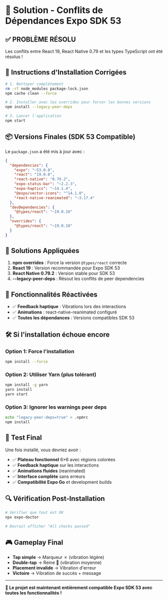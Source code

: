 # 🔧 Solution - Conflits de Dépendances Expo SDK 53

## ✅ **PROBLÈME RÉSOLU**

Les conflits entre React 19, React Native 0.79 et les types TypeScript ont été résolus !

## 🚀 **Instructions d'Installation Corrigées**

```bash
# 1. Nettoyer complètement
rm -rf node_modules package-lock.json
npm cache clean --force

# 2. Installer avec les overrides pour forcer les bonnes versions
npm install --legacy-peer-deps

# 3. Lancer l'application  
npm start
```

## 📦 **Versions Finales (SDK 53 Compatible)**

Le `package.json` a été mis à jour avec :

```json
{
  "dependencies": {
    "expo": "~53.0.0",
    "react": "19.0.0",
    "react-native": "0.79.2", 
    "expo-status-bar": "~2.2.3",
    "expo-haptics": "~14.1.4",
    "@expo/vector-icons": "^14.1.0",
    "react-native-reanimated": "~3.17.4"
  },
  "devDependencies": {
    "@types/react": "~19.0.10"
  },
  "overrides": {
    "@types/react": "~19.0.10"
  }
}
```

## 🔧 **Solutions Appliquées**

1. **npm overrides** : Force la version `@types/react` correcte
2. **React 19** : Version recommandée pour Expo SDK 53  
3. **React Native 0.79.2** : Version stable pour SDK 53
4. **--legacy-peer-deps** : Résout les conflits de peer dependencies

## 🎯 **Fonctionnalités Réactivées**

- ✅ **Feedback haptique** : Vibrations lors des interactions
- ✅ **Animations** : react-native-reanimated configuré
- ✅ **Toutes les dépendances** : Versions compatibles SDK 53

## 🛠️ **Si l'installation échoue encore**

### Option 1: Force l'installation
```bash
npm install --force
```

### Option 2: Utiliser Yarn (plus tolérant)
```bash
npm install -g yarn
yarn install
yarn start
```

### Option 3: Ignorer les warnings peer deps
```bash
echo "legacy-peer-deps=true" > .npmrc
npm install
```

## 📱 **Test Final**

Une fois installé, vous devriez avoir :
- ✅ **Plateau fonctionnel** 6×6 avec régions colorées
- ✅ **Feedback haptique** sur les interactions
- ✅ **Animations fluides** (reanimated)
- ✅ **Interface complète** sans erreurs
- ✅ **Compatibilité Expo Go** et development builds

## 🔍 **Vérification Post-Installation**

```bash
# Vérifier que tout est OK
npx expo-doctor

# Devrait afficher "All checks passed"
```

## 🎮 **Gameplay Final**

- **Tap simple** → Marqueur ✗ (vibration légère)
- **Double-tap** → Reine 👑 (vibration moyenne)  
- **Placement invalide** → Vibration d'erreur
- **Victoire** → Vibration de succès + message

---

**🎯 Le projet est maintenant entièrement compatible Expo SDK 53 avec toutes les fonctionnalités !**